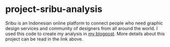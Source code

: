 # project-sribu-analysis
Sribu is an Indonesian online platform to connect people who need graphic design services and community of designers from all around the world.
I used this code to create my analysis in [my blogpost](http://pandutruhandito.tumblr.com/post/111245480179/how-designers-irrationality-and-inertia-make-up "How Designers’ Irrationality & Inertia Make Up @Sribudotcom’s Success").
More details about this project can be read in the link above.

